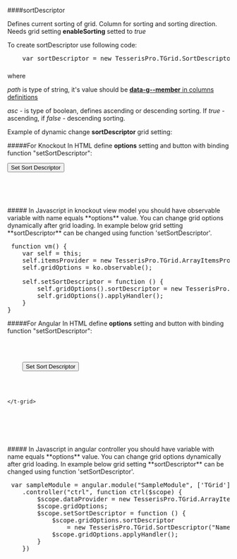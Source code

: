 ﻿####sortDescriptor

Defines current sorting of grid. Column for sorting and sorting direction. Needs grid setting **enableSorting** setted to *true*

To create sortDescriptor use following code:

<!--Start the highlighter-->
<pre class="brush: js">
	var sortDescriptor = new TesserisPro.TGrid.SortDescriptor(path, asc);
</pre>
#####
where 

*path* is type of string, it's value should be [**data-g--member** in columns definitions](#!/ColumnsDefinitions/data-g-member)

*asc* - is type of boolean, defines ascending or descending sorting. If *true* - ascending, if *false* - descending sorting.

Example of dynamic change **sortDescriptor** grid setting:

#####For Knockout
In HTML define **options** setting and button with binding function "setSortDescriptor":

<pre class="brush: html">
<input type="button" value="Set Sort Descriptor" data-bind="click: setSortDescriptor"/>
<div data-bind="tgrid:{provider:itemsProvider, options:gridOptions, enableSorting:true}">
	<script type="text/html">
        <column  data-g-member="Name"> 
        </column>
	</script>
</div>
</pre>
#####
In Javascript in knockout view model you should have observable variable with name equals **options** value. 
You can change grid options dynamically after grid loading. In example below grid setting **sortDescriptor**
can be changed using function 'setSortDescriptor'.

<pre class="brush: js">
 function vm() {
    var self = this;
    self.itemsProvider = new TesserisPro.TGrid.ArrayItemsProvider(items);
    self.gridOptions = ko.observable();

    self.setSortDescriptor = function () {
        self.gridOptions().sortDescriptor = new TesserisPro.TGrid.SortDescriptor("Name", true);
        self.gridOptions().applyHandler();
	}
}
</pre>

#####For Angular
In HTML define **options** setting and button with binding function "setSortDescriptor":
<pre class="brush: html">
<div ng-app="SampleModule">
  <div ng-controller="ctrl">
	<input type="button" value="Set Sort Descriptor" ng-click="setSortDescriptor();"/>
	<t-grid provider="dataProvider" options="gridOptions" enableSorting="true">
		<script type="text/html">
           <column  data-g-member="Name"> 
           </column>
		</script>
	</t-grid>
  </div>
</div>
</pre>
#####
In Javascript in angular controller you should have variable with name equals **options** value. 
You can change grid options dynamically after grid loading. In example below grid setting **sortDescriptor**
can be changed using function 'setSortDescriptor'.

<pre class="brush:js">
 var sampleModule = angular.module("SampleModule", ['TGrid'])
    .controller("ctrl", function ctrl($scope) {
        $scope.dataProvider = new TesserisPro.TGrid.ArrayItemsProvider(items);
        $scope.gridOptions;
		$scope.setSortDescriptor = function () {
            $scope.gridOptions.sortDescriptor 
				= new TesserisPro.TGrid.SortDescriptor("Name", true);
            $scope.gridOptions.applyHandler();
		}
	})
</pre>

#####

<script type="text/javascript">
    SyntaxHighlighter.highlight();
</script>
